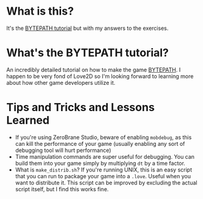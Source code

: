 # What is this?

It's the [BYTEPATH tutorial](https://github.com/adnzzzzZ/blog/issues/30) but with my answers to the exercises.

# What's the BYTEPATH tutorial?

An incredibly detailed tutorial on how to make the game [BYTEPATH](https://store.steampowered.com/app/760330/BYTEPATH/). I happen to be very fond of Love2D so I'm looking forward to learning more about how other game developers utilize it.

# Tips and Tricks and Lessons Learned
- If you're using ZeroBrane Studio, beware of enabling `mobdebug`, as this can kill the performance of your game (usually enabling any sort of debugging tool will hurt performance)
- Time manipulation commands are super useful for debugging. You can build them into your game simply by multiplying `dt` by a time factor.
- What is `make_distrib.sh`? If you're running UNIX, this is an easy script that you can run to package your game into a `.love`. Useful when you want to distribute it. This script can be improved by excluding the actual script itself, but I find this works fine.
